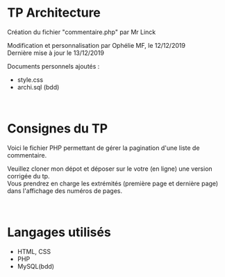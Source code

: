 <h1>TP Architecture</h1>
<p>Création du fichier "commentaire.php" par Mr Linck</p>
<p>Modification et personnalisation par Ophélie MF, le 12/12/2019<br>Dernière mise à jour le 13/12/2019</p>
<p>Documents personnels ajoutés :
  <ul>
    <li>style.css</li>
    <li>archi.sql (bdd)</li>
  </ul>
 </p>
<br>

<h1>Consignes du TP</h1>
<p>Voici le fichier PHP permettant de gérer la pagination d'une liste de commentaire.</p>
<p>Veuillez cloner mon dépot et déposer sur le votre (en ligne) une version corrigée du tp.<br>
Vous prendrez en charge les extrémités (première page et dernière page) dans l'affichage des numéros de pages.</p>
<br>

<h1>Langages utilisés</h1>
<ul>
  <li>HTML, CSS</li>
  <li>PHP</li>
  <li>MySQL(bdd)</li>
</ul>

